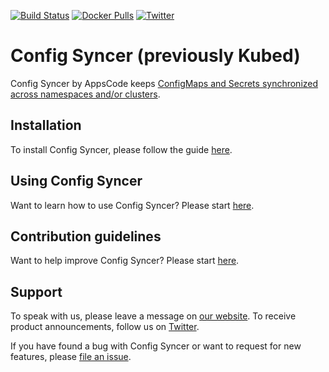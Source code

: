 [![Build Status](https://github.com/kubeops/config-syncer/workflows/CI/badge.svg)](https://github.com/kubeops/config-syncer/actions?workflow=CI)
[![Docker Pulls](https://img.shields.io/docker/pulls/appscode/kubed.svg)](https://hub.docker.com/r/appscode/kubed/)
[![Twitter](https://img.shields.io/twitter/follow/kubeops.svg?style=social&logo=twitter&label=Follow)](https://twitter.com/intent/follow?screen_name=Kubeops)

# Config Syncer (previously Kubed)

Config Syncer by AppsCode keeps [ConfigMaps and Secrets synchronized across namespaces and/or clusters](https://appscode.com/products/kubed/latest/guides/config-syncer/).

## Installation

To install Config Syncer, please follow the guide [here](https://appscode.com/products/kubed/latest/setup/install/).

## Using Config Syncer

Want to learn how to use Config Syncer? Please start [here](https://appscode.com/products/kubed/latest/).

## Contribution guidelines

Want to help improve Config Syncer? Please start [here](https://appscode.com/products/kubed/latest/welcome/contributing/).

## Support

To speak with us, please leave a message on [our website](https://appscode.com/contact/). To receive product announcements, follow us on [Twitter](https://twitter.com/AppsCodeHQ).

If you have found a bug with Config Syncer or want to request for new features, please [file an issue](https://github.com/kubeops/config-syncer/issues/new).
